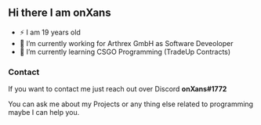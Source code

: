 ## Hi there I am onXans 

- ⚡ I am 19 years old
- 🔭 I’m currently working for Arthrex GmbH as Software Deveoloper
- 🌱 I’m currently learning CSGO Programming (TradeUp Contracts)

### Contact
If you want to contact me just reach out over Discord **onXans#1772**

You can ask me about my Projects or any thing else related to programming maybe I can help you.
